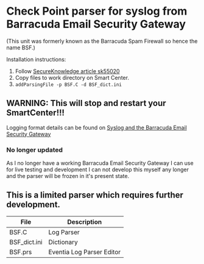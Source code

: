 # Check Point parser for syslog from Barracuda Email Security Gateway
(This unit was formerly known as the Barracuda Spam Firewall so hence the name BSF.)

Installation instructions:
1. Follow [SecureKnowledge article sk55020](https://supportcenter.checkpoint.com/supportcenter/portal?eventSubmit_doGoviewsolutiondetails=&solutionid=sk55020)
2. Copy files to work directory on Smart Center.
3. `addParsingFile -p BSF.C -d BSF_dict.ini`

## WARNING: This will stop and restart your SmartCenter!!!
 
 Logging format details can be found on [Syslog and the Barracuda Email Security Gateway](https://campus.barracuda.com/product/emailsecuritygateway/doc/12193950/syslog-and-the-barracuda-email-security-gateway)
 
### No longer updated

As I no longer have a working Barracuda Email Security Gateway I can use for live testing and development I can not develop this myself any longer and the parser will be frozen in it's present state.
 
 ## This is a limited parser which requires further development.
 
| File | Description |
| --- | --- |
| BSF.C | Log Parser |
| BSF_dict.ini | Dictionary |
| BSF.prs | Eventia Log Parser Editor |

